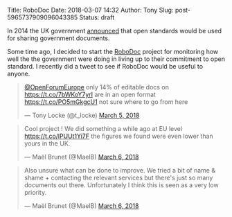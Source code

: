 Title: RoboDoc
Date: 2018-03-07 14:32
Author: Tony
Slug: post-5965737909096043385
Status: draft

In 2014 the UK government [announced](https://www.gov.uk/government/news/open-document-formats-selected-to-meet-user-needs) that open standards would be used for sharing government documents.  
  
Some time ago, I decided to start the [RoboDoc](https://tlocke.github.io/robodoc/) project for monitoring how well the the government were doing in living up to their commitment to open standard. I recently did a tweet to see if RoboDoc would be useful to anyone.  

> <div dir="ltr" lang="en">
>
> [@OpenForumEurope](https://twitter.com/OpenForumEurope?ref_src=twsrc%5Etfw) only 14% of editable docs on <https://t.co/7bWKoY7yrI> are in an open format <https://t.co/PO5mGkgcU1> not sure where to go from here
>
> </div>
>
> — Tony Locke (@t\_locke) [March 5, 2018](https://twitter.com/t_locke/status/970639262294175744?ref_src=twsrc%5Etfw)

<script async charset="utf-8" src="https://platform.twitter.com/widgets.js"></script>
  

> <div dir="ltr" lang="en">
>
> Cool project ! We did something a while ago at EU level <https://t.co/lPUUt1Yi7F> the figures we found were even lower than yours in the UK.
>
> </div>
>
> — Maël Brunet (@MaelB) [March 6, 2018](https://twitter.com/MaelB/status/970967532315271168?ref_src=twsrc%5Etfw)

<script async charset="utf-8" src="https://platform.twitter.com/widgets.js"></script>
  

> <div dir="ltr" lang="en">
>
> Also unsure what can be done to improve. We tried a bit of name & shame + contacting the relevant services but there's just so many documents out there. Unfortunately I think this is seen as a very low priority.
>
> </div>
>
> — Maël Brunet (@MaelB) [March 6, 2018](https://twitter.com/MaelB/status/970967875371651073?ref_src=twsrc%5Etfw)

<script async charset="utf-8" src="https://platform.twitter.com/widgets.js"></script>
</p>

